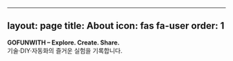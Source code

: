 
---
layout: page
title: About
icon: fas fa-user
order: 1
---
**GOFUNWITH – Explore. Create. Share.**  
기술·DIY·자동화의 즐거운 실험을 기록합니다.
